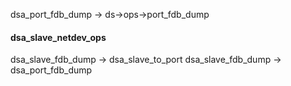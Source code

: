 

dsa_port_fdb_dump -> ds->ops->port_fdb_dump





#### dsa_slave_netdev_ops

 <!--  -->
dsa_slave_fdb_dump -> dsa_slave_to_port
dsa_slave_fdb_dump -> dsa_port_fdb_dump

